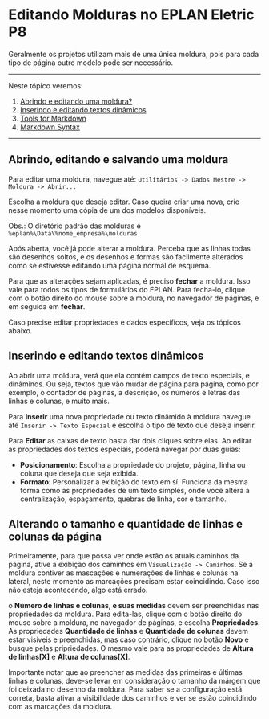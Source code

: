 # Editando Molduras no EPLAN Eletric P8

Geralmente os projetos utilizam mais de uma única moldura, pois para cada tipo de página outro modelo pode ser necessário.

*******
Neste tópico veremos:
 1. [Abrindo e editando uma moldura?](#editarmoldura)
 2. [Inserindo e editando textos dinâmicos](#textosdinamicos)
 3. [Tools for Markdown](#tools)
 4. [Markdown Syntax](#syntax)

*******

<div id='editarmoldura'/>  

## Abrindo, editando e salvando uma moldura

Para editar uma moldura, navegue até: `Utilitários -> Dados Mestre -> Moldura -> Abrir...`

Escolha a moldura que deseja editar. Caso queira criar uma nova, crie nesse momento uma cópia de um dos modelos disponíveis.

Obs.: O diretório padrão das molduras é `%eplan%\Data\%nome_empresa%\molduras`

Após aberta, você já pode alterar a moldura. Perceba que as linhas todas são desenhos soltos, e os desenhos e formas são facilmente alterados como se estivesse editando uma página normal de esquema.

Para que as alterações sejam aplicadas, é preciso **fechar** a moldura. Isso vale para todos os tipos de formulários do EPLAN. Para fecha-lo, clique com o botão direito do mouse sobre a moldura, no navegador de páginas, e em seguida em **fechar**.

Caso precise editar propriedades e dados específicos, veja os tópicos abaixo.


<div id='textosdinamicos'/> 

## Inserindo e editando textos dinâmicos

Ao abrir uma moldura, verá que ela contém campos de texto especiais, e dinâminos. Ou seja, textos que vão mudar de página para página, como por exemplo, o contador de páginas, a descrição, os números e letras das linhas e colunas, e muito mais.

Para **Inserir** uma nova propriedade ou texto dinâmido à moldura navegue até `Inserir -> Texto Especial` e escolha o tipo de texto que deseja inserir.

Para **Editar** as caixas de texto basta dar dois cliques sobre elas. Ao editar as propriedades dos textos especiais, poderá navegar por duas guias:
 - **Posicionamento**: Escolha a propriedade do projeto, página, linha ou coluna que deseja que seja exibida.
 - **Formato**: Personalizar a exibição do texto em sí. Funciona da mesma forma como as propriedades de um texto simples, onde você altera a centralização, espaçamento, quebras de linha, cor e tamanho.

## Alterando o tamanho e quantidade de linhas e colunas da página

Primeiramente, para que possa ver onde estão os atuais caminhos da página, ative a exibição dos caminhos em `Visualização -> Caminhos`.
Se a moldura contiver as mascações e numerações de linhas e colunas na lateral, neste momento as marcações precisam estar coincidindo. Caso isso não esteja acontecendo, algo está errado.

o **Número de linhas e colunas, e suas medidas** devem ser preenchidas nas propriedades da moldura. Para edita-las, clique com o botão direito do mouse sobre a moldura, no navegador de páginas, e escolha **Propriedades**. As propriedades **Quantidade de linhas** e **Quantidade de colunas** devem estar visíveis e preenchidas, mas caso contrário, clique no botão **Novo** e busque pelas pripriedades. O mesmo vale para as propriedades de **Altura de linhas[X]** e **Altura de colunas[X]**.

Importante notar que ao preencher as medidas das primeiras e últimas linhas e colunas, deve-se levar em consideração o tamanho da márgem que foi deixada no desenho da moldura.
Para saber se a configuração está correta, basta ativar a visibilidade dos caminhos e ver se estão coincidindo com as marcações da moldura.




